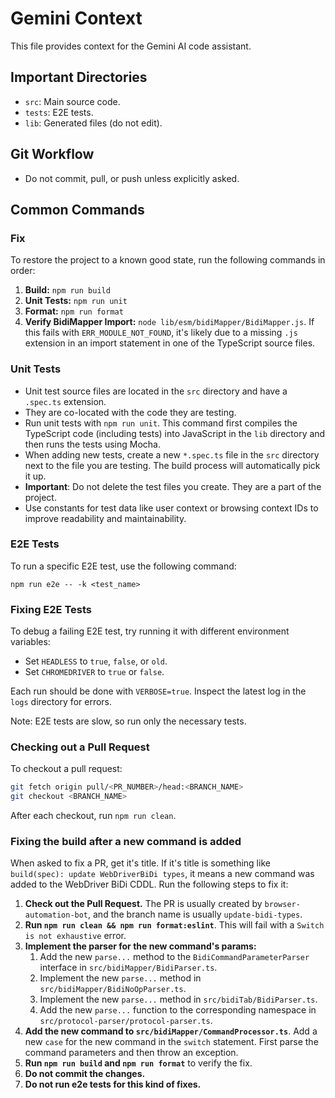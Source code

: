 # Gemini Context

This file provides context for the Gemini AI code assistant.

## Important Directories

- `src`: Main source code.
- `tests`: E2E tests.
- `lib`: Generated files (do not edit).

## Git Workflow

- Do not commit, pull, or push unless explicitly asked.

## Common Commands

### Fix

To restore the project to a known good state, run the following commands in order:

1. **Build:** `npm run build`
2. **Unit Tests:** `npm run unit`
3. **Format:** `npm run format`
4. **Verify BidiMapper Import:** `node lib/esm/bidiMapper/BidiMapper.js`. If this
   fails with `ERR_MODULE_NOT_FOUND`, it's likely due to a missing `.js` extension in
   an import statement in one of the TypeScript source files.

### Unit Tests

- Unit test source files are located in the `src` directory and have a `.spec.ts`
  extension.
- They are co-located with the code they are testing.
- Run unit tests with `npm run unit`. This command first compiles the TypeScript code
  (including tests) into JavaScript in the `lib` directory and then runs the tests
  using Mocha.
- When adding new tests, create a new `*.spec.ts` file in the `src` directory next to
  the file you are testing. The build process will automatically pick it up.
- **Important**: Do not delete the test files you create. They are a part of the
  project.
- Use constants for test data like user context or browsing context IDs to improve
  readability and maintainability.

### E2E Tests

To run a specific E2E test, use the following command:

`npm run e2e -- -k <test_name>`

### Fixing E2E Tests

To debug a failing E2E test, try running it with different environment variables:

- Set `HEADLESS` to `true`, `false`, or `old`.
- Set `CHROMEDRIVER` to `true` or `false`.

Each run should be done with `VERBOSE=true`. Inspect the latest log in the `logs`
directory for errors.

Note: E2E tests are slow, so run only the necessary tests.

### Checking out a Pull Request

To checkout a pull request:

```bash
git fetch origin pull/<PR_NUMBER>/head:<BRANCH_NAME>
git checkout <BRANCH_NAME>
```

After each checkout, run `npm run clean`.

### Fixing the build after a new command is added

When asked to fix a PR, get it's title. If it's title is something like
`build(spec): update WebDriverBiDi types`, it means a new command was added to the
WebDriver BiDi CDDL. Run the following steps to fix it:

1.  **Check out the Pull Request.** The PR is usually created by
    `browser-automation-bot`, and the branch name is usually `update-bidi-types`.
2.  **Run `npm run clean && npm run format:eslint`**. This will fail with a
    `Switch is not exhaustive` error.
3.  **Implement the parser for the new command's params:**
    1.  Add the new `parse...` method to the `BidiCommandParameterParser` interface
        in `src/bidiMapper/BidiParser.ts`.
    2.  Implement the new `parse...` method in `src/bidiMapper/BidiNoOpParser.ts`.
    3.  Implement the new `parse...` method in `src/bidiTab/BidiParser.ts`.
    4.  Add the new `parse...` function to the corresponding namespace in
        `src/protocol-parser/protocol-parser.ts`.
4.  **Add the new command to `src/bidiMapper/CommandProcessor.ts`**. Add a new `case`
    for the new command in the `switch` statement. First parse the command parameters
    and then throw an exception.
5.  **Run `npm run build` and `npm run format`** to verify the fix.
6.  **Do not commit the changes.**
7.  **Do not run e2e tests for this kind of fixes.**
